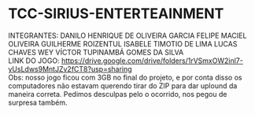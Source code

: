 # TCC-SIRIUS-ENTERTEAINMENT
INTEGRANTES:  DANILO HENRIQUE DE OLIVEIRA GARCIA  FELIPE MACIEL OLIVEIRA GUILHERME ROIZENTUL ISABELE TIMOTIO DE LIMA LUCAS CHAVES WEY VÍCTOR TUPINAMBÁ GOMES DA SILVA
<br>
LINK DO JOGO: https://drive.google.com/drive/folders/1rVSmxOW2inl7-yUsLdws9MntJZv2fCT8?usp=sharing
<br>
Obs: nosso jogo ficou com 3GB no final do projeto, e por conta disso os computadores não estavam querendo tirar do ZIP para dar uplound da maneira correta. Pedimos desculpas pelo o ocorrido, nos pegou de surpresa também.
